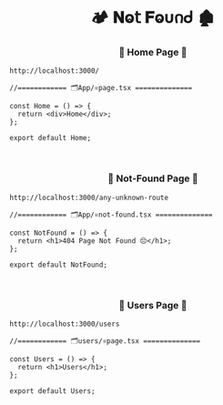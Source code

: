 <h1  align="center" > 🏕️ 𝐍ⱺ𝗍 𝐅ⱺυ𐓣ᑯ 🏚️</h1>

<h3 align="center" > 🐇 Home Page  🦚</h3>

```dash
http://localhost:3000/
```

```TSX
//============ 🗂️App/⚛️page.tsx ============== 

const Home = () => {
  return <div>Home</div>;
};

export default Home;

```

</br>

<h3 align="center" > 🐇 Not-Found Page  🦚</h3>

```dash
http://localhost:3000/any-unknown-route
```

```TSX
//============ 🗂️App/⚛️not-found.tsx ============== 

const NotFound = () => {
  return <h1>404 Page Not Found 😔</h1>;
};

export default NotFound;

```

</br>

<h3 align="center" > 🐇 Users Page  🦚</h3>

```dash
http://localhost:3000/users       
```

```TSX
//============ 🗂️users/⚛️page.tsx ============== 

const Users = () => {
  return <h1>Users</h1>;
};

export default Users;

```
